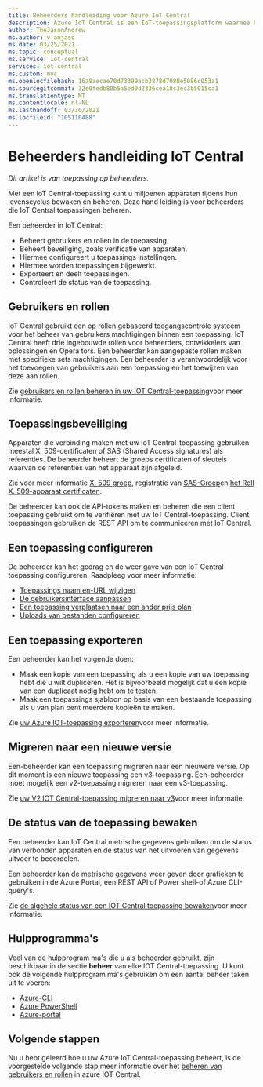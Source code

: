 ```yaml
---
title: Beheerders handleiding voor Azure IoT Central
description: Azure IoT Central is een IoT-toepassingsplatform waarmee het eenvoudiger is om IoT-oplossingen te maken. Dit artikel bevat een overzicht van de rol beheerder in IoT Central.
author: TheJasonAndrew
ms.author: v-anjaso
ms.date: 03/25/2021
ms.topic: conceptual
ms.service: iot-central
services: iot-central
ms.custom: mvc
ms.openlocfilehash: 16a8aecae70d73399acb3878d7088e5086c053a1
ms.sourcegitcommit: 32e0fedb80b5a5ed0d2336cea18c3ec3b5015ca1
ms.translationtype: MT
ms.contentlocale: nl-NL
ms.lasthandoff: 03/30/2021
ms.locfileid: "105110488"
---
```

# <a name="iot-central-administrator-guide"></a>Beheerders handleiding IoT Central

*Dit artikel is van toepassing op beheerders.*

Met een IoT Central-toepassing kunt u miljoenen apparaten tijdens hun levenscyclus bewaken en beheren. Deze hand leiding is voor beheerders die IoT Central toepassingen beheren.

Een beheerder in IoT Central:

- Beheert gebruikers en rollen in de toepassing.
- Beheert beveiliging, zoals verificatie van apparaten.
- Hiermee configureert u toepassings instellingen.
- Hiermee worden toepassingen bijgewerkt.
- Exporteert en deelt toepassingen.
- Controleert de status van de toepassing.

## <a name="users-and-roles"></a>Gebruikers en rollen

IoT Central gebruikt een op rollen gebaseerd toegangscontrole systeem voor het beheer van gebruikers machtigingen binnen een toepassing. IoT Central heeft drie ingebouwde rollen voor beheerders, ontwikkelers van oplossingen en Opera tors. Een beheerder kan aangepaste rollen maken met specifieke sets machtigingen. Een beheerder is verantwoordelijk voor het toevoegen van gebruikers aan een toepassing en het toewijzen van deze aan rollen.

Zie [gebruikers en rollen beheren in uw IOT Central-toepassing](howto-manage-users-roles.md)voor meer informatie.

## <a name="application-security"></a>Toepassingsbeveiliging

Apparaten die verbinding maken met uw IoT Central-toepassing gebruiken meestal X. 509-certificaten of SAS (Shared Access signatures) als referenties. De beheerder beheert de groeps certificaten of sleutels waarvan de referenties van het apparaat zijn afgeleid.

Zie voor meer informatie [X. 509 groep](concepts-get-connected.md#x509-group-enrollment), registratie van [SAS-Groep](concepts-get-connected.md#sas-group-enrollment)en [het Roll X. 509-apparaat certificaten](how-to-roll-x509-certificates.md).

De beheerder kan ook de API-tokens maken en beheren die een client toepassing gebruikt om te verifiëren met uw IoT Central-toepassing. Client toepassingen gebruiken de REST API om te communiceren met IoT Central.

## <a name="configure-an-application"></a>Een toepassing configureren

De beheerder kan het gedrag en de weer gave van een IoT Central toepassing configureren. Raadpleeg voor meer informatie:

- [Toepassings naam en-URL wijzigen](howto-administer.md#change-application-name-and-url)
- [De gebruikersinterface aanpassen](howto-customize-ui.md)
- [Een toepassing verplaatsen naar een ander prijs plan](howto-view-bill.md)
- [Uploads van bestanden configureren](howto-configure-file-uploads.md)

## <a name="export-an-application"></a>Een toepassing exporteren

Een beheerder kan het volgende doen:

- Maak een kopie van een toepassing als u een kopie van uw toepassing hebt die u wilt dupliceren. Het is bijvoorbeeld mogelijk dat u een kopie van een duplicaat nodig hebt om te testen.
- Maak een toepassings sjabloon op basis van een bestaande toepassing als u van plan bent meerdere kopieën te maken.

Zie [uw Azure IOT-toepassing exporteren](howto-use-app-templates.md)voor meer informatie.

## <a name="migrate-to-a-new-version"></a>Migreren naar een nieuwe versie

Een-beheerder kan een toepassing migreren naar een nieuwere versie. Op dit moment is een nieuwe toepassing een v3-toepassing. Een-beheerder moet mogelijk een v2-toepassing migreren naar een v3-toepassing.

Zie [uw V2 IOT Central-toepassing migreren naar v3](howto-migrate.md)voor meer informatie.

## <a name="monitor-application-health"></a>De status van de toepassing bewaken

Een beheerder kan IoT Central metrische gegevens gebruiken om de status van verbonden apparaten en de status van het uitvoeren van gegevens uitvoer te beoordelen.

Een beheerder kan de metrische gegevens weer geven door grafieken te gebruiken in de Azure Portal, een REST API of Power shell-of Azure CLI-query's.

Zie [de algehele status van een IOT Central toepassing bewaken](howto-monitor-application-health.md)voor meer informatie.

## <a name="tools"></a>Hulpprogramma's

Veel van de hulpprogram ma's die u als beheerder gebruikt, zijn beschikbaar in de sectie **beheer** van elke IOT Central-toepassing. U kunt ook de volgende hulpprogram ma's gebruiken om een aantal beheer taken uit te voeren:

- [Azure-CLI](howto-manage-iot-central-from-cli.md)
- [Azure PowerShell](howto-manage-iot-central-from-powershell.md)
- [Azure-portal](howto-manage-iot-central-from-portal.md)

## <a name="next-steps"></a>Volgende stappen

Nu u hebt geleerd hoe u uw Azure IoT Central-toepassing beheert, is de voorgestelde volgende stap meer informatie over het [beheren van gebruikers en rollen](howto-manage-users-roles.md) in azure IOT Central.
